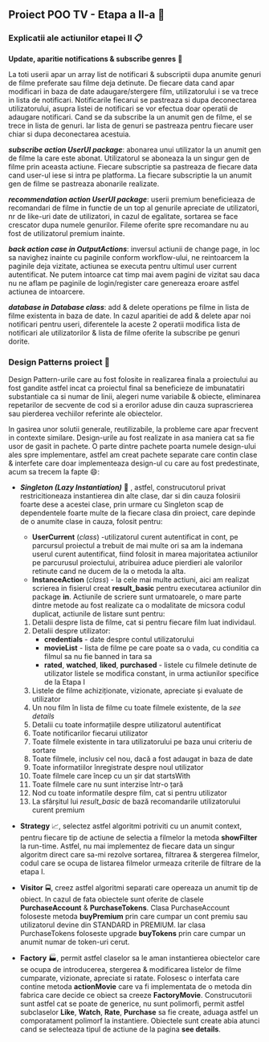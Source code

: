 ## Proiect POO TV - Etapa a II-a :movie_camera:

### Explicatii ale actiunilor etapei II :clipboard:

**Update, aparitie notifications & subscribe genres** :newspaper:

La toti userii apar un array list de notificari & subscriptii dupa anumite genuri de filme preferate sau filme deja detinute.
De fiecare data cand apar modificari in baza de date adaugare/stergere film, utilizatorului i se va trece in lista de notificari. Notificarile fiecarui se pastreaza si dupa deconectarea utilizatorului, asupra listei de notificari se vor efectua doar operatii de adaugare notificari.
Cand se da subscribe la un anumit gen de filme, el se trece in lista de genuri. Iar lista de genuri se pastreaza pentru fiecare user chiar si dupa deconectarea acestuia.

***subscribe action UserUI package***: abonarea unui utilizator la un anumit gen de filme la care este abonat. Utilizatorul se aboneaza la un singur gen de filme prin aceasta actiune. Fiecare subscriptie sa pastreaza de fiecare data cand user-ul iese si intra pe platforma. La fiecare subscriptie la un anumit gen de filme se pastreaza abonarile realizate.

***recommendation action UserUI package***:  userii premium beneficieaza de recomandari de filme in functie de un top al genurile apreciate de utilizatori, nr de like-uri date de utilizatori, in cazul de egalitate, sortarea se face crescator dupa numele genurilor. Fileme oferite spre recomandare nu au fost de utilizatorul premium inainte.

***back action case in OutputActions***: inversul actiunii de change page, in loc sa navighez inainte cu paginile conform workflow-ului, ne reintoarcem la paginile deja vizitate, actiunea se executa pentru ultimul user current autentificat. Ne putem intoarce cat timp mai avem pagini de vizitat sau daca nu ne aflam pe paginile de login/register care genereaza eroare astfel actiunea de intoarcere.

***database in Database class***: add & delete operations pe filme in lista de filme existenta in baza de date. In cazul aparitiei de add & delete apar noi notificari pentru useri, diferentele la aceste 2 operatii modifica lista de notificari ale utilizatorilor & lista de filme oferite la subscribe pe genuri dorite.

### Design Patterns proiect :wrench:

Design Pattern-urile care au fost folosite in realizarea finala a proiectului au fost gandite astfel incat ca proiectul final sa beneficieze de imbunatatiri substantiale ca si numar de linii, alegeri nume variabile & obiecte, eliminarea repetarilor de secvente de cod si a erorilor aduse din cauza suprascrierea sau pierderea vechiilor referinte ale obiectelor.

In gasirea unor solutii generale, reutilizabile, la probleme care apar frecvent in contexte similare. Design-urile au fost realizate in asa maniera cat sa fie usor de gasit  in pachete. O parte dintre pachete poarta numele design-ului ales spre implementare, astfel am creat pachete separate care contin clase & interfete care doar implementeaza design-ul cu care au fost predestinate, acum sa trecem la fapte :smile::

* ***Singleton (Lazy Instantiation)*** :construction_worker: , astfel, construcutorul privat restricitioneaza instantierea din alte clase, dar si din cauza folosirii foarte dese a acestei clase, prin urmare cu Singleton scap de dependentele foarte multe de la fiecare clasa din proiect, care depinde de o anumite clase in cauza, folosit pentru:
    * **UserCurrent** (*class*) -utilizatorul curent autentificat in cont, pe parcursul proiectul a trebuit de mai multe ori sa am la indemana userul curent autentificat, fiind folosit in marea majoritatea actiunilor pe parcurusul proiectului, atribuirea aduce pierdieri ale valorilor retinute cand ne ducem de la o metoda la alta.
    * **InstanceAction** (*class*) - la cele mai multe actiuni, aici am realizat scrierea in fisierul creat **result_basic** pentru executarea actiunilor din package **in**.   Actiunile de scriere sunt urmatoarele, o mare parte dintre metode au fost realizate ca o modalitate de micsora codul duplicat, actiunile de listare sunt pentru:
    1. Detalii despre lista de filme, cat si pentru fiecare film luat individaul.
    2. Detalii despre utilizator:
        * **credentials** - date despre contul utilizatorului
        * **movieList** - lista de filme pe care poate sa o vada, cu conditia ca filmul sa nu fie banned in tara sa
        * **rated**, **watched**, **liked**, **purchased** - listele cu filmele detinute de utilizator listele se modifica constant, in urma actiunilor specifice de la Etapa I
    3. Listele de filme achiziționate, vizionate, apreciate și evaluate de utilizator
    4. Un nou film în lista de filme cu toate filmele existente, de la *see details*
    5. Detalii cu toate informațiile despre utilizatorul autentificat
    6. Toate notificarilor fiecarui utilizator
    7. Toate filmele existente in tara utilizatorului pe baza unui criteriu de sortare
    8. Toate filmele, inclusiv cel nou, dacă a fost adaugat in baza de date
    9. Toate informatiilor înregistrate despre noul utilizator
    10. Toate filmele care încep cu un șir dat startsWith
    11. Toate filmele care nu sunt interzise într-o țară
    12. Nod cu toate informatile despre film, cat si pentru utilizator
    13. La sfârșitul lui *result_basic* de bază recomandarile utilizatorului curent premium

* **Strategy** :chart_with_upwards_trend:, selectez astfel algoritmi potriviti cu un anumit context, pentru fiecare tip de actiune de selectia a filmelor la metoda **showFilter** la run-time. Astfel, nu mai implementez de fiecare data un singur algoritm direct care sa-mi rezolve sortarea, filtrarea & stergerea filmelor, codul care se ocupa de listarea filmelor urmeaza criterile de filtrare de la etapa I.

* **Visitor** :oncoming_bus:, creez astfel algoritmi separati care opereaza un anumit tip de obiect. In cazul de fata obiectele sunt oferite de clasele **PurchaseAccount** & **PurchaseTokens**. Clasa PurchaseAccount foloseste  metoda **buyPremium** prin care cumpar un cont premiu sau utilizatorul devine din STANDARD in PREMIUM. Iar clasa PurchaseTokens foloseste upgrade **buyTokens** prin care cumpar un anumit numar de token-uri cerut.

* **Factory** :factory:, permit astfel claselor sa le aman instantierea obiectelor care se ocupa de introducerea, stergerea & modificarea listelor de filme cumparate, vizionate, apreciate si ratate. Folosesc o interfata care contine metoda **actionMovie** care va fi implementata de o metoda din fabrica care decide ce obiect sa creeze **FactoryMovie**. Construcutorii sunt astfel cat se poate de generice, nu sunt polimorfi, permit astfel subclaselor **Like**, **Watch**, **Rate**, **Purchase** sa fie create, aduaga astfel un comporatament polimorf la instantiere. Obiectele sunt create abia atunci cand se selecteaza tipul de actiune de la pagina **see details**.
